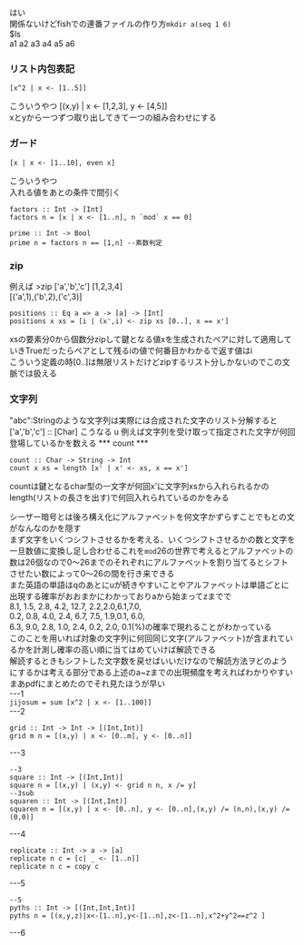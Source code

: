 はい  
関係ないけどfishでの連番ファイルの作り方`mkdir a(seq 1 6)`  
$ls  
a1 a2 a3 a4 a5 a6  


### リスト内包表記
```
[x^2 | x <- [1..5]]

```
こういうやつ
[(x,y) | x <- [1,2,3], y <- [4,5]]  
xとyから一つずつ取り出してきて一つの組み合わせにする  


### ガード
```
[x | x <- [1..10], even x]
```
こういうやつ  
入れる値をあとの条件で間引く  

```
factors :: Int -> [Int]
factors n = [x | x <- [1..n], n `mod` x == 0]

prime :: Int -> Bool
prime n = factors n == [1,n] --素数判定
```
### zip
例えば  >zip ['a','b','c'] [1,2,3,4]  
[('a',1),('b',2),('c',3)]  

```
positions :: Eq a => a -> [a] -> [Int]
positions x xs = [i | (x',i) <- zip xs [0..], x == x']
```
xsの要素分0から個数分zipして鍵となる値xを生成されたペアに対して適用していきTrueだったらペアとして残るiの値で何番目かわかるで返す値はi  
こういう定義の時[0..]は無限リストだけどzipするリスト分しかないのでこの文脈では扱える  
### 文字列
"abc":Stringのような文字列は実際には合成された文字のリスト分解すると['a','b','c'] :: [Char] こうなる
u 例えば文字列を受け取って指定された文字が何回登場しているかを数える *** count ***
```
count :: Char -> String -> Int
count x xs = length [x' | x' <- xs, x == x']
```
countは鍵となるchar型の一文字が何回x'に文字列xsから入れられるかのlength(リストの長さを出す)で何回入れられているのかをみる  

シーザー暗号とは後ろ構え化にアルファベットを何文字かずらすことでもとの文がなんなのかを隠す     
まず文字をいくつシフトさせるかを考える、いくつシフトさせるかの数と文字を一旦数値に変換し足し合わせるこれを`mod`26の世界で考えるとアルファベットの数は26個なので0〜26までのそれぞれにアルファベットを割り当てるとシフトさせたい数によって0〜26の間を行き来できる  
また英語の単語はqのあとにuが続きやすいことやアルファベットは単語ごとに出現する確率がおおまかにわかっておりaから始まってzまでで  
8.1, 1.5, 2.8, 4.2, 12.7, 2.2,2.0,6.1,7.0,  
0.2, 0.8, 4.0, 2.4, 6.7, 7.5, 1.9,0.1, 6.0,  
6.3, 9.0, 2.8, 1.0, 2.4, 0.2, 2.0, 0.1(%)の確率で現れることがわかっている   
このことを用いれば対象の文字列に何回同じ文字(アルファベット)が含まれているかを計測し確率の高い順に当てはめていけば解読できる  
解読するときもシフトした文字数を戻せばいいだけなので解読方法ヲどのようにするかは考える部分である上述のa~zまでの出現頻度を考えればわかりやすい    
まあpdfにまとめたのでそれ見たほうが早い  
---1  
`jijosum = sum [x^2 | x <- [1..100]]`  
---2  
```
grid :: Int -> Int -> [(Int,Int)]
grid m n = [(x,y) | x <- [0..m], y <- [0..n]]
```
---3  
```
--3
square :: Int -> [(Int,Int)]
square n = [(x,y) | (x,y) <- grid n n, x /= y]
--3sub
squaren :: Int -> [(Int,Int)]
squaren n = [(x,y) | x <- [0..n], y <- [0..n],(x,y) /= (n,n),(x,y) /= (0,0)]
```
---4  
```
replicate :: Int -> a -> [a]
replicate n c = [c| _ <- [1..n]]
replicate n c = copy c
```
---5
```
--5
pyths :: Int -> [(Int,Int,Int)]
pyths n = [(x,y,z)|x<-[1..n],y<-[1..n],z<-[1..n],x^2+y^2==z^2 ]
```
---6  
```

```
